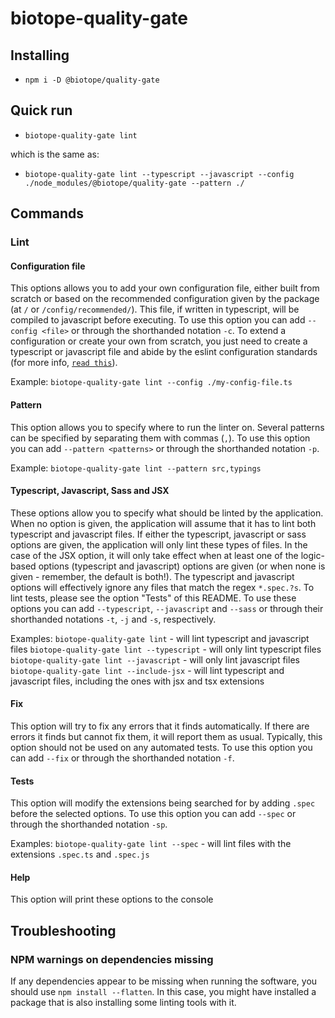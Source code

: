 # biotope-quality-gate

## Installing
- `npm i -D @biotope/quality-gate`

## Quick run
- `biotope-quality-gate lint`

which is the same as:
- `biotope-quality-gate lint --typescript --javascript --config ./node_modules/@biotope/quality-gate --pattern ./`

## Commands

### Lint

#### Configuration file
This options allows you to add your own configuration file, either built from scratch or based on
the recommended configuration given by the package (at `/` or `/config/recommended/`).
This file, if written in typescript, will be compiled to javascript before executing.
To use this option you can add `--config <file>` or through the shorthanded notation `-c`.
To extend a configuration or create your own from scratch, you just need to create a typescript or
javascript file and abide by the eslint configuration standards (for more info,
[`read this`][link-eslint-config]).

Example:
`biotope-quality-gate lint --config ./my-config-file.ts`

#### Pattern
This option allows you to specify where to run the linter on. Several patterns can be specified by
separating them with commas (`,`).
To use this option you can add `--pattern <patterns>` or through the shorthanded notation `-p`.

Example:
`biotope-quality-gate lint --pattern src,typings`

#### Typescript, Javascript, Sass and JSX
These options allow you to specify what should be linted by the application. When no option is
given, the application will assume that it has to lint both typescript and javascript files. If
either the typescript, javascript or sass options are given, the application will only lint these
types of files.
In the case of the JSX option, it will only take effect when at least one of the logic-based options
(typescript and javascript) options are given (or when none is given - remember, the default is
both!).
The typescript and javascript options will effectively ignore any files that match the regex
`*.spec.?s`. To lint tests, please see the option "Tests" of this README.
To use these options you can add `--typescript`, `--javascript` and `--sass` or through their
shorthanded notations `-t`, `-j` and `-s`, respectively.

Examples:
`biotope-quality-gate lint` - will lint typescript and javascript files
`biotope-quality-gate lint --typescript` - will only lint typescript files
`biotope-quality-gate lint --javascript` - will only lint javascript files
`biotope-quality-gate lint --include-jsx` - will lint typescript and javascript files, including the
ones with jsx and tsx extensions

#### Fix
This option will try to fix any errors that it finds automatically. If there are errors it finds but
cannot fix them, it will report them as usual.
Typically, this option should not be used on any automated tests.
To use this option you can add `--fix` or through the shorthanded notation `-f`.

#### Tests
This option will modify the extensions being searched for by adding `.spec` before the selected
options.
To use this option you can add `--spec` or through the shorthanded notation `-sp`.

Examples:
`biotope-quality-gate lint --spec` - will lint files with the extensions `.spec.ts` and `.spec.js`

#### Help
This option will print these options to the console

## Troubleshooting

### NPM warnings on dependencies missing
If any dependencies appear to be missing when running the software, you should use
`npm install --flatten`. In this case, you might have installed a package that is also installing
some linting tools with it.



[link-eslint-config]: https://eslint.org/docs/user-guide/configuring
